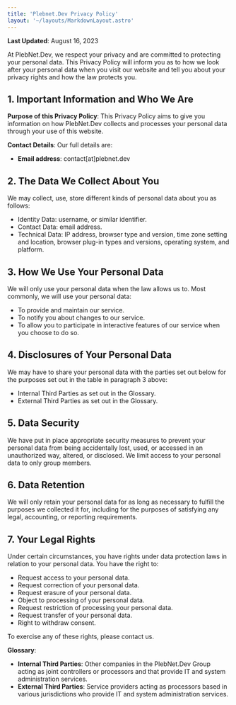 ```yaml
---
title: 'Plebnet.Dev Privacy Policy'
layout: '~/layouts/MarkdownLayout.astro'
---
```


**Last Updated**: August 16, 2023

At PlebNet.Dev, we respect your privacy and are committed to protecting your personal data. This Privacy Policy will inform you as to how we look after your personal data when you visit our website and tell you about your privacy rights and how the law protects you.

## **1. Important Information and Who We Are**

**Purpose of this Privacy Policy**:
This Privacy Policy aims to give you information on how PlebNet.Dev collects and processes your personal data through your use of this website.

**Contact Details**:
Our full details are:

- **Email address**: contact[at]plebnet.dev

## **2. The Data We Collect About You**

We may collect, use, store different kinds of personal data about you as follows:

- Identity Data: username, or similar identifier.
- Contact Data: email address.
- Technical Data: IP address, browser type and version, time zone setting and location, browser plug-in types and versions, operating system, and platform.

## **3. How We Use Your Personal Data**

We will only use your personal data when the law allows us to. Most commonly, we will use your personal data:

- To provide and maintain our service.
- To notify you about changes to our service.
- To allow you to participate in interactive features of our service when you choose to do so.

## **4. Disclosures of Your Personal Data**

We may have to share your personal data with the parties set out below for the purposes set out in the table in paragraph 3 above:

- Internal Third Parties as set out in the Glossary.
- External Third Parties as set out in the Glossary.

## **5. Data Security**

We have put in place appropriate security measures to prevent your personal data from being accidentally lost, used, or accessed in an unauthorized way, altered, or disclosed. We limit access to your personal data to only group members.

## **6. Data Retention**

We will only retain your personal data for as long as necessary to fulfill the purposes we collected it for, including for the purposes of satisfying any legal, accounting, or reporting requirements.

## **7. Your Legal Rights**

Under certain circumstances, you have rights under data protection laws in relation to your personal data. You have the right to:

- Request access to your personal data.
- Request correction of your personal data.
- Request erasure of your personal data.
- Object to processing of your personal data.
- Request restriction of processing your personal data.
- Request transfer of your personal data.
- Right to withdraw consent.

To exercise any of these rights, please contact us.

**Glossary**:

- **Internal Third Parties**: Other companies in the PlebNet.Dev Group acting as joint controllers or processors and that provide IT and system administration services.
- **External Third Parties**: Service providers acting as processors based in various jurisdictions who provide IT and system administration services.
